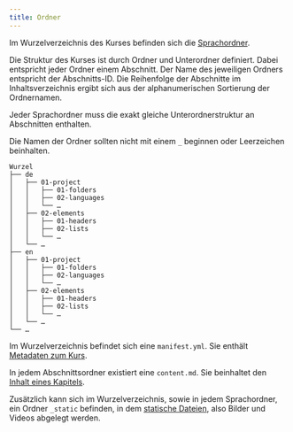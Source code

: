 ```yaml
---
title: Ordner
---
```


Im Wurzelverzeichnis des Kurses befinden sich die
[Sprachordner](/section/01-project/02-languages).

Die Struktur des Kurses ist durch Ordner und Unterordner definiert.
Dabei entspricht jeder Ordner einem Abschnitt. Der Name des jeweiligen Ordners
entspricht der Abschnitts-ID. Die Reihenfolge der Abschnitte im
Inhaltsverzeichnis ergibt sich aus der alphanumerischen Sortierung der
Ordnernamen.

Jeder Sprachordner muss die exakt gleiche Unterordnerstruktur an Abschnitten
enthalten.

Die Namen der Ordner sollten nicht mit einem `_` beginnen oder Leerzeichen
beinhalten.

```
Wurzel
├── de
│   ├── 01-project
│   │   ├── 01-folders
│   │   ├── 02-languages
│   │   └── …
│   ├── 02-elements
│   │   ├── 01-headers
│   │   ├── 02-lists
│   │   └── …
│   └── …
├── en
│   ├── 01-project
│   │   ├── 01-folders
│   │   ├── 02-languages
│   │   └── …
│   ├── 02-elements
│   │   ├── 01-headers
│   │   ├── 02-lists
│   │   └── …
│   └── …
└── …
```

Im Wurzelverzeichnis befindet sich eine `manifest.yml`. Sie enthält
[Metadaten zum Kurs](/section/01-project/03-files/01-manifest).

In jedem Abschnittsordner existiert eine `content.md`. Sie beinhaltet den
[Inhalt eines Kapitels](/section/01-project/03-files/02-content).

Zusätzlich kann sich im Wurzelverzeichnis, sowie in jedem Sprachordner, ein
Ordner `_static` befinden, in dem
[statische Dateien](/section/02-elements/06-media), also Bilder
und Videos abgelegt werden.
